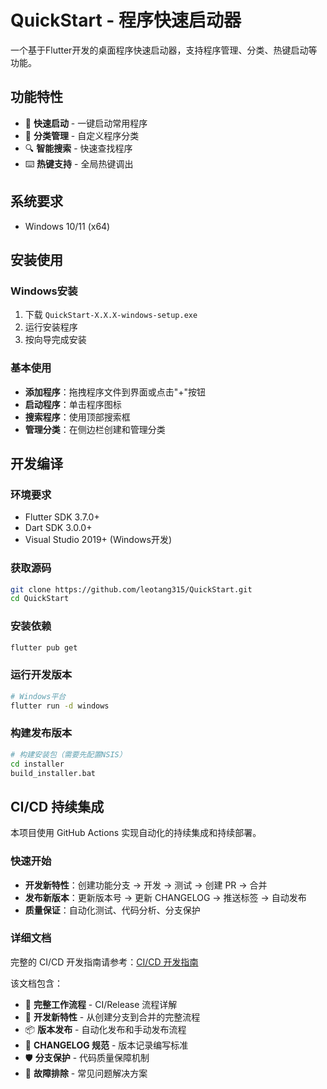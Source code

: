# QuickStart - 程序快速启动器

一个基于Flutter开发的桌面程序快速启动器，支持程序管理、分类、热键启动等功能。

## 功能特性

- 🚀 **快速启动** - 一键启动常用程序
- 📁 **分类管理** - 自定义程序分类
- 🔍 **智能搜索** - 快速查找程序
- ⌨️ **热键支持** - 全局热键调出

## 系统要求

- Windows 10/11 (x64)

## 安装使用

### Windows安装
1. 下载 `QuickStart-X.X.X-windows-setup.exe`
2. 运行安装程序
3. 按向导完成安装

### 基本使用
- **添加程序**：拖拽程序文件到界面或点击"+"按钮
- **启动程序**：单击程序图标
- **搜索程序**：使用顶部搜索框
- **管理分类**：在侧边栏创建和管理分类

## 开发编译

### 环境要求
- Flutter SDK 3.7.0+
- Dart SDK 3.0.0+
- Visual Studio 2019+ (Windows开发)

### 获取源码
```bash
git clone https://github.com/leotang315/QuickStart.git
cd QuickStart
```

### 安装依赖
```bash
flutter pub get
```

### 运行开发版本
```bash
# Windows平台
flutter run -d windows
```

### 构建发布版本
```bash
# 构建安装包（需要先配置NSIS）
cd installer
build_installer.bat
```

## CI/CD 持续集成

本项目使用 GitHub Actions 实现自动化的持续集成和持续部署。

### 快速开始

- **开发新特性**：创建功能分支 → 开发 → 测试 → 创建 PR → 合并
- **发布新版本**：更新版本号 → 更新 CHANGELOG → 推送标签 → 自动发布
- **质量保证**：自动化测试、代码分析、分支保护

### 详细文档

完整的 CI/CD 开发指南请参考：[CI/CD 开发指南](docs/CI_CD_GUIDE.md)

该文档包含：
- 🔄 **完整工作流程** - CI/Release 流程详解
- 🚀 **开发新特性** - 从创建分支到合并的完整流程
- 📦 **版本发布** - 自动化发布和手动发布流程
- 📝 **CHANGELOG 规范** - 版本记录编写标准
- 🛡️ **分支保护** - 代码质量保障机制
- 🔧 **故障排除** - 常见问题解决方案



